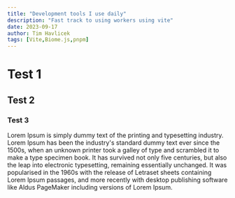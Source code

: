 ```yaml
---
title: "Development tools I use daily"
description: "Fast track to using workers using vite"
date: 2023-09-17
author: Tim Havlicek
tags: [Vite,Biome.js,pnpm]
---
```


# Test 1
## Test 2
### Test 3

Lorem Ipsum is simply dummy text of the printing and typesetting industry. Lorem Ipsum has been the industry's standard dummy text ever since the 1500s, when an unknown printer took a galley of type and scrambled it to make a type specimen book. It has survived not only five centuries, but also the leap into electronic typesetting, remaining essentially unchanged. It was popularised in the 1960s with the release of Letraset sheets containing Lorem Ipsum passages, and more recently with desktop publishing software like Aldus PageMaker including versions of Lorem Ipsum.

